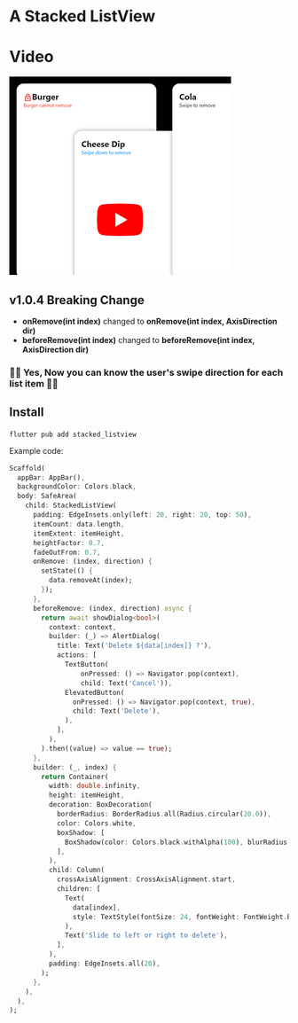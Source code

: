 # A Stacked ListView

# Video
[![](https://raw.githubusercontent.com/gzlock/images/master/flutter_stacked_listview/video.png)](https://youtu.be/B-U6BHam16I)

## v1.0.4 Breaking Change
 * **onRemove(int index)** changed to **onRemove(int index, AxisDirection dir)**
 * **beforeRemove(int index)** changed to **beforeRemove(int index, AxisDirection dir)**

### 🎉🎉 Yes, Now you can know the user's swipe direction for each list item 🎉🎉


## Install
```flutter pub add stacked_listview```

Example code:
```dart
Scaffold(
  appBar: AppBar(),
  backgroundColor: Colors.black,
  body: SafeArea(
    child: StackedListView(
      padding: EdgeInsets.only(left: 20, right: 20, top: 50),
      itemCount: data.length,
      itemExtent: itemHeight,
      heightFactor: 0.7,
      fadeOutFrom: 0.7,
      onRemove: (index, direction) {
        setState(() {
          data.removeAt(index);
        });
      },
      beforeRemove: (index, direction) async {
        return await showDialog<bool>(
          context: context,
          builder: (_) => AlertDialog(
            title: Text('Delete ${data[index]} ?'),
            actions: [
              TextButton(
                  onPressed: () => Navigator.pop(context),
                  child: Text('Cancel')),
              ElevatedButton(
                onPressed: () => Navigator.pop(context, true),
                child: Text('Delete'),
              ),
            ],
          ),
        ).then((value) => value == true);
      },
      builder: (_, index) {
        return Container(
          width: double.infinity,
          height: itemHeight,
          decoration: BoxDecoration(
            borderRadius: BorderRadius.all(Radius.circular(20.0)),
            color: Colors.white,
            boxShadow: [
              BoxShadow(color: Colors.black.withAlpha(100), blurRadius: 10),
            ],
          ),
          child: Column(
            crossAxisAlignment: CrossAxisAlignment.start,
            children: [
              Text(
                data[index],
                style: TextStyle(fontSize: 24, fontWeight: FontWeight.bold),
              ),
              Text('Slide to left or right to delete'),
            ],
          ),
          padding: EdgeInsets.all(20),
        );
      },
    ),
  ),
);
```